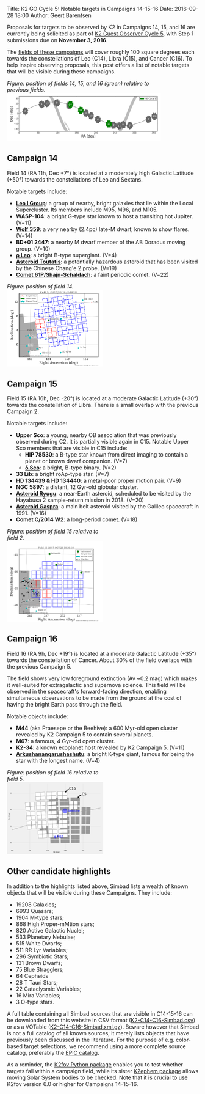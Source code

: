 Title: K2 GO Cycle 5: Notable targets in Campaigns 14-15-16
Date: 2016-09-28 18:00
Author: Geert Barentsen

Proposals for targets to be observed by K2 in Campaigns 14, 15, and 16
are currently being solicited as part of [K2 Guest Observer Cycle 5](k2-proposing-targets.html),
with Step 1 submissions due on **November 3, 2016**.

The [fields of these campaigns](k2-fields.html) 
will cover roughly 100 square degrees each towards the
constellations of Leo (C14), Libra (C15), and Cancer (C16).
To help inspire observing proposals,
this post offers a list of notable targets that will be visible
during these campaigns.

<div class="thumbnail" style="width: 80%">
<div class="caption">
<i>Figure: position of fields 14, 15, and 16 (green) relative to previous fields.</i>
</div>
<a href="k2-fields.html">
<img alt="Figure: position of fields 14, 15, and 16 (green) relative to previous fields." class="img-responsive" src="images/k2/footprint-all-campaigns.png"/></a>
</div>


## Campaign 14

Field 14 (RA 11h, Dec +7°) is located at a moderately high Galactic Latitude (+50°)
towards the constellations of Leo and Sextans.

Notable targets include:

* **[Leo I Group](https://en.wikipedia.org/wiki/M96_Group)**: a group of nearby, bright galaxies that lie within the Local Supercluster. Its members include M95, M96, and M105.
* **WASP-104**: a bright G-type star known to host a transiting hot Jupiter. (V=11)
* **[Wolf 359](https://en.wikipedia.org/wiki/Wolf_359)**: a very nearby (2.4pc) late-M dwarf, known to show flares. (V=14)
* **BD+01 2447**: a nearby M dwarf member of the AB Doradus moving group. (V=10)
* **[ρ Leo](https://en.wikipedia.org/wiki/Rho_Leonis)**: a bright B-type supergiant. (V=4)
* **[Asteroid Toutatis](https://en.wikipedia.org/wiki/4179_Toutatis)**: a potentially hazardous asteroid that has been visited by the Chinese Chang'e 2 probe. (V=19)
* **[Comet 61P/Shajn-Schaldach](https://en.wikipedia.org/wiki/61P/Shajn%E2%80%93Schaldach)**: a faint periodic comet. (V=22)

<div class="thumbnail" style="width: 50%">
<div class="caption">
<i>Figure: position of field 14.</i>
</div>
<a href="images/campaign_selected/field14-final.png">
<img alt="Figure: position of field 14." class="img-responsive" src="images/campaign_selected/field14-final.png"/></a>
</div>


## Campaign 15

Field 15 (RA 16h, Dec -20°) is located at a moderate Galactic Latitude (+30°)
towards the constellation of Libra.  There is a small overlap with the previous Campaign 2.

Notable targets include:

* **Upper Sco**: a young, nearby OB association that was previously observed during C2. It is partially visible again in C15. Notable Upper Sco members that are visible in C15 include:
    - **HIP 78530**: a B-type star known from direct imaging to contain a planet or brown dwarf companion. (V=7)
    - **[δ Sco](https://en.wikipedia.org/wiki/Delta_Scorpii)**: a bright, B-type binary. (V=2)
* **33 Lib**: a bright roAp-type star. (V=7)
* **HD 134439 &amp; HD 134440**: a metal-poor proper motion pair. (V=9)
* **NGC 5897**: a distant, 12 Gyr-old globular cluster.
* **[Asteroid Ryugu](https://en.wikipedia.org/wiki/162173_Ryugu)**: a near-Earth asteroid, scheduled to be visited by the Hayabusa 2 sample-return mission in 2018. (V=20)
* **[Asteroid Gaspra](https://en.wikipedia.org/wiki/951_Gaspra)**: a main belt asteroid visited by the Galileo spacecraft in 1991. (V=16)
* **Comet C/2014 W2**: a long-period comet. (V=18)

<div class="thumbnail" style="width: 50%">
<div class="caption">
<i>Figure: position of field 15 relative to field 2.</i>
</div>
<a href="images/campaign_selected/field15-final.png">
<img alt="Figure: position of field 15 relative to field 2." class="img-responsive" src="images/campaign_selected/field15-final.png"/></a>
</div>


## Campaign 16


Field 16 (RA 9h, Dec +19°) is located at a moderate Galactic Latitude (+35°)
towards the constellation of Cancer. About 30% of the field overlaps with the previous Campaign 5.

The field shows very low foreground extinction (Av ~0.2 mag) 
which makes it well-suited for extragalactic and supernova science.
This field will be observed in the spacecraft's forward-facing direction, enabling simultaneous observations to be made from the ground 
at the cost of having the bright Earth pass through the field.

Notable objects include:

* **M44** (aka Praesepe or the Beehive): a 600 Myr-old open cluster revealed by K2 Campaign 5 to contain several planets.
* **M67**: a famous, 4 Gyr-old open cluster.
* **K2-34**: a known exoplanet host revealed by K2 Campaign 5. (V=11)
* **[Arkushanangarushashutu](https://en.wikipedia.org/wiki/Delta_Cancri)**: a bright K-type giant, famous for being the star with the longest name. (V=4)

<div class="thumbnail" style="width: 50%">
<div class="caption">
<i>Figure: position of field 16 relative to field 5.</i>
</div>
<a href="images/new-c16-field.png">
<img alt="Figure: position of field 16 relative to field 5." class="img-responsive" src="images/new-c16-field.png"/></a>
</div>


## Other candidate highlights

In addition to the highlights listed above, Simbad lists a wealth of known objects that will be visible during these Campaigns. They include:

* 19208 Galaxies;
* 6993 Quasars;
* 1904 M-type stars;
* 868 High Proper-mMtion stars;
* 820 Active Galactic Nuclei;
* 533 Planetary Nebulae;
* 515 White Dwarfs;
* 511 RR Lyr Variables;
* 296 Symbiotic Stars;
* 131 Brown Dwarfs;
* 75 Blue Stragglers;
* 64 Cepheids
* 28 T Tauri Stars;
* 22 Cataclysmic Variables;
* 16 Mira Variables;
* 3 O-type stars.

A full table containing all Simbad sources that are visible in C14-15-16
can be downloaded from this website in CSV format ([K2-C14-C16-Simbad.csv](https://raw.githubusercontent.com/KeplerGO/K2FootprintFiles/master/simbad/K2-C14-C16-Simbad.csv)) or as a VOTable ([K2-C14-C16-Simbad.xml.gz](https://github.com/KeplerGO/K2FootprintFiles/raw/master/simbad/K2-C14-C16-Simbad.xml.gz)). Beware however that Simbad is not a full catalog of all known sources; it merely lists objects that have previously been discussed in the literature.
For the purpose of e.g. color-based target selections,
we recommend using a more complete source catalog, preferably the [EPIC catalog](https://archive.stsci.edu/k2/epic/search.php).

As a reminder, the [K2fov Python package](software.html#k2fov) enables you to test whether targets fall within a campaign field,
while its sister [K2ephem package](software.html#k2ephem)
allows moving Solar System bodies to be checked.
Note that it is crucial to use K2fov version 6.0 or higher for Campaigns 14-15-16.
